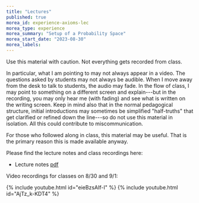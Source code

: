 ```yaml
---
title: "Lectures"
published: true
morea_id: experience-axioms-lec
morea_type: experience
morea_summary: "Setup of a Probability Space"
morea_start_date: "2023-08-30"
morea_labels:
---
```


Use this material with caution. Not everything gets recorded from
class. 

In particular, what I am pointing to may not always appear in a
video. The questions asked by students may not always be audible. When
I move away from the desk to talk to students, the audio may fade. In
the flow of class, I may point to something on a different screen and
explain---but in the recording, you may only hear me (with fading) and
see what is written on the writing screen. Keep in mind also that in
the normal pedagogical structure, initial introductions may sometimes
be simplified "half-truths" that get clarified or refined down the
line---so do not use this material in isolation. All this could
contribute to miscommunication.

For those who followed along in class, this material may be
useful. That is the primary reason this is made available anyway. 

Please find the lecture notes and class recordings here:

 * Lecture notes [pdf](/ee342/morea/axioms/2023-08-30-Note-20-23.pdf)

Video recordings for classes on 8/30 and 9/1:

{% include youtube.html id="eieBzsAIf-I" %}
{% include youtube.html id="AjTz_k-KDT4" %}
